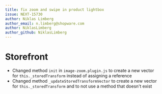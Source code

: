 ```yaml
---
title: fix zoom and swipe in product lightbox
issue: NEXT-15730
author: Niklas Limberg
author_email: n.limberg@shopware.com
author: NiklasLimberg
author_github: NiklasLimberg
---
```

# Storefront
*  Changed method `init` in `image-zoom.plugin.js` to create a new vector for `this._storedTransform` instead of assigning a reference
*  Changed method `_updateStoredTransformVector` to create a new vector for `this._storedTransform` and to not use a method that doesn't exist